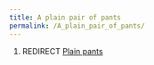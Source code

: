 ```yaml
---
title: A plain pair of pants
permalink: /A_plain_pair_of_pants/
---
```


1.  REDIRECT [Plain pants](Plain_pants "wikilink")